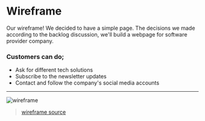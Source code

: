 # Wireframe

Our wireframe! We decided to have a simple page.
The decisions we made according to the backlog discussion, we'll build a webpage
for software provider company.

### Customers can do;
* Ask for different tech solutions
* Subscribe to the newsletter updates
* Contact and follow the company's social media accounts

---

![wireframe](/Week1-wireframe.png)

> [wireframe source](https://excalidraw.com/#json=4648515573645312,qW79XQ6mL7VXAF7qp0jJLQ)
